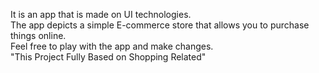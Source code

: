 It is an app that is made on UI technologies. 
<br>
The app depicts a simple E-commerce store that allows you to purchase things online.
<br>
Feel free to play with the app and make changes.
<br>
"This Project Fully Based on Shopping Related"
